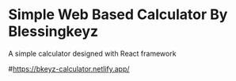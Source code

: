 # Simple Web Based Calculator By Blessingkeyz
A simple calculator designed with React framework

#https://bkeyz-calculator.netlify.app/
